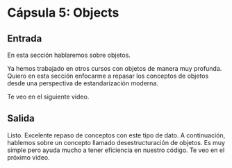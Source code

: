 # Cápsula 5: Objects


## Entrada
En esta sección hablaremos sobre objetos.

Ya hemos trabajado en otros cursos con objetos de manera muy profunda. Quiero en esta sección enfocarme a repasar los conceptos de objetos desde una perspectiva de estandarización moderna.

Te veo en el siguiente video.


## Salida
Listo. Excelente repaso de conceptos con este tipo de dato.
A continuación, hablemos sobre un concepto llamado desestructuración de objetos. Es muy simple pero ayuda mucho a tener eficiencia en nuestro código.
Te veo en el próximo video.
